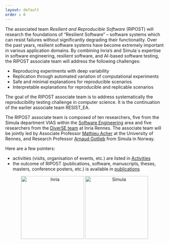 ```yaml
---
layout: default
order : 0
---
```


The associated team _Resilient and Reproducible Software_ (RIPOST) will research the foundations of “Resilient Software” – software systems which can resist failures without significantly degrading their functionality. Over the past years, resilient software systems have become extremely important in various application domains. By combining Inria’s and Simula´s expertise in software engineering, resilient software, and AI-based software testing, the RIPOST associate team will address the following challenges:
- Reproducing experiments with deep variability
- Replication through automated variation of computational experiments
- Safe and minimal explanations for reproducible scenarios
- Interpretable explanations for reproducible and replicable scenarios

The goal of the RIPOST associate team is to address systematically the reproducibility testing challenge in computer science. It is the continuation of the earlier associate team RESIST_EA.

The RIPOST associate team is composed of ten researchers, five from the Simula department VIAS within the [Software Engineering](https://www.simula.no/research/research-areas/software-engineering/) area and five researchers from the [DiverSE team](http://diverse.irisa.fr/) at Inria Rennes. The associate team will be jointly led by Associate Professor [Mathieu Acher](https://www.mathieuacher.com/) at the University of Rennes, and Research Professor [Arnaud Gotlieb](https://www.simula.no/people/arnaud) from Simula in Norway.

Here are a few pointers:
 * activities (visits, organisation of events, etc.) are listed in [Activities](activities)
 * the outcome of RIPOST (publications, software, manuscripts, theses, masters, conference posters, etc.) is available in [publications](publications)

<center>
<img src="{{ site.baseurl }}/img/inria.png" alt="Inria" style="width: 200px;"/>
<img src="{{ site.baseurl }}/img/simula.png" alt="Simula" style="width: 200px;"/>
</center>
